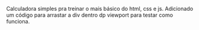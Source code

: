 Calculadora simples pra treinar o mais básico do html, css e js. Adicionado um código para arrastar a div dentro dp viewport para testar como funciona.
